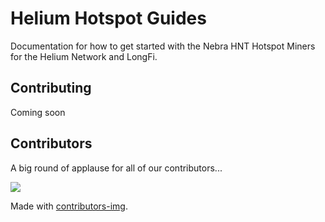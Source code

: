# Helium Hotspot Guides

Documentation for how to get started with the Nebra HNT Hotspot Miners for the Helium Network and LongFi.

## Contributing

Coming soon

## Contributors

A big round of applause for all of our contributors...

<a href="https://github.com/NebraLtd/Helium-Guides/graphs/contributors">
  <img src="https://contrib.rocks/image?repo=NebraLtd/Helium-Guides" />
</a>

Made with [contributors-img](https://contrib.rocks).
